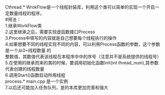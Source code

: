 
#
Cthread.* WrokFlow是一个线程封装库，利用这个类可以简单的实现一个开启一定数量线程的程序。  
#用法：  
	1.继承WorkFlow类  
	2.这里继承之后，需要实现虚函数接口Process  
	3.Process中填写的内容就是自己想要每个线程执行的操作  
	4.如果想要不同的线程实现不同的内容，可以利用Process函数的参数，这个参数是一个从0~线程数量 的  
	整数值，其数值代表该线程在本程序中中的序号（注意并不是系统提供的线程号）  
	5.在使用的继承而来的类的时候，要调用初始化函数Init(int thread_num),其参数代表创建的线程数量  
	6.调用Start()函数启动所用线程  
	process.* main.cpp 是一个实例  
	7.以后还可能加入任务队列，是的本库更加完善和强大  
